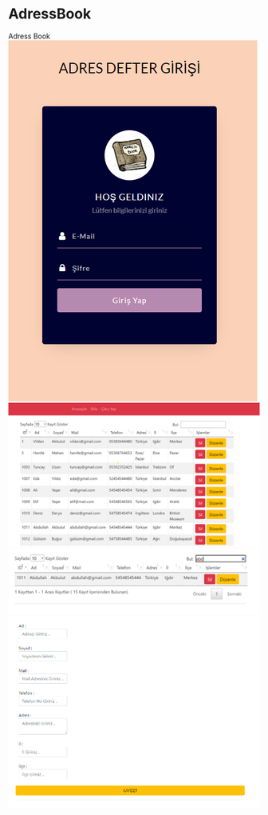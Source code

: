 # AdressBook
Adress Book 
<img src= 'https://github.com/Vildan1/AdressBook/blob/main/image/Ekran%20g%C3%B6r%C3%BCnt%C3%BCs%C3%BC%202022-06-23%20124020.png' />
<img src= 'https://github.com/Vildan1/AdressBook/blob/main/image/Ekran%20g%C3%B6r%C3%BCnt%C3%BCs%C3%BC%202022-06-23%20124556.png' />
<img src= 'https://github.com/Vildan1/AdressBook/blob/main/image/Ekran%20g%C3%B6r%C3%BCnt%C3%BCs%C3%BC%202022-06-23%20124623.png' />
<img src= 'https://github.com/Vildan1/AdressBook/blob/main/image/Ekran%20g%C3%B6r%C3%BCnt%C3%BCs%C3%BC%202022-06-23%20124706.png' />
